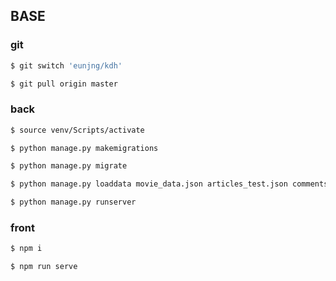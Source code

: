 ## BASE
### git
```bash
$ git switch 'eunjng/kdh'

$ git pull origin master
```

### back
```bash
$ source venv/Scripts/activate

$ python manage.py makemigrations

$ python manage.py migrate

$ python manage.py loaddata movie_data.json articles_test.json comments_test.json

$ python manage.py runserver
```

### front
```bash
$ npm i

$ npm run serve
```